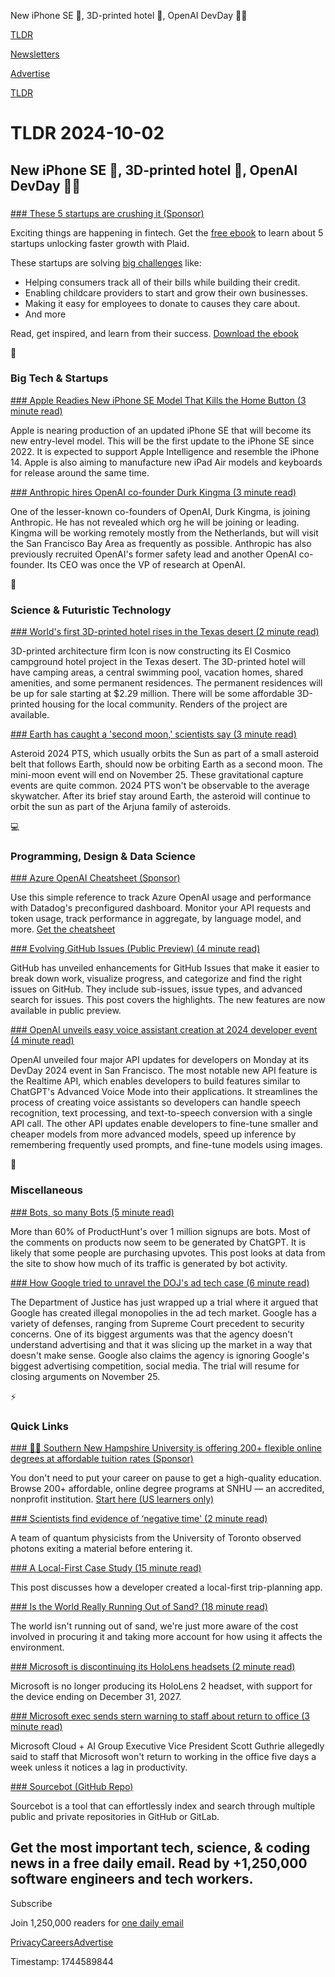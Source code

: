 New iPhone SE 📱, 3D-printed hotel 🏨, OpenAI DevDay 👨‍💻

[TLDR](/)

[Newsletters](/newsletters)

[Advertise](https://advertise.tldr.tech/)

[TLDR](/)

# TLDR 2024-10-02

## New iPhone SE 📱, 3D-printed hotel 🏨, OpenAI DevDay 👨‍💻

### 

[### These 5 startups are crushing it (Sponsor)](https://plaid.com/plaid-for-fintech-startups-ebook/?utm_source=TLDR&amp;utm_medium=PaidNewsletter&amp;utm_campaign=TLDR_Paid_Newsletter_Ad_Buy&amp;utm_content=Startup_ebook_primary)

Exciting things are happening in fintech. Get the [free ebook](https://plaid.com/plaid-for-fintech-startups-ebook/?utm_source=TLDR&utm_medium=PaidNewsletter&utm_campaign=TLDR_Paid_Newsletter_Ad_Buy&utm_content=Startup_ebook_primary) to learn about 5 startups unlocking faster growth with Plaid.

These startups are solving [big challenges](https://plaid.com/plaid-for-fintech-startups-ebook/?utm_source=TLDR&utm_medium=PaidNewsletter&utm_campaign=TLDR_Paid_Newsletter_Ad_Buy&utm_content=Startup_ebook_primary) like:

* Helping consumers track all of their bills while building their credit.
* Enabling childcare providers to start and grow their own businesses.
* Making it easy for employees to donate to causes they care about.
* And more

Read, get inspired, and learn from their success. [Download the ebook](https://plaid.com/plaid-for-fintech-startups-ebook/?utm_source=TLDR&utm_medium=PaidNewsletter&utm_campaign=TLDR_Paid_Newsletter_Ad_Buy&utm_content=Startup_ebook_primary)

📱

### Big Tech & Startups

[### Apple Readies New iPhone SE Model That Kills the Home Button (3 minute read)](https://www.bloomberg.com/news/articles/2024-10-01/apple-readies-iphone-se-4-upgraded-ipad-air-for-early-2025?accessToken=eyJhbGciOiJIUzI1NiIsInR5cCI6IkpXVCJ9.eyJzb3VyY2UiOiJTdWJzY3JpYmVyR2lmdGVkQXJ0aWNsZSIsImlhdCI6MTcyNzgyNjA2OCwiZXhwIjoxNzI4NDMwODY4LCJhcnRpY2xlSWQiOiJTS0ZSN1ZUMVVNMFcwMCIsImJjb25uZWN0SWQiOiJFQTExNDNDNTM4NEE0RUY5QTg5RjJEN0IxMTg2MzcwOSJ9.NjB0IE8FnZtxUdNdkkxDZcQ9mCUYL5FLJgOdVR-FeJY&amp;utm_source=tldrnewsletter)

Apple is nearing production of an updated iPhone SE that will become its new entry-level model. This will be the first update to the iPhone SE since 2022. It is expected to support Apple Intelligence and resemble the iPhone 14. Apple is also aiming to manufacture new iPad Air models and keyboards for release around the same time.

[### Anthropic hires OpenAI co-founder Durk Kingma (3 minute read)](https://techcrunch.com/2024/10/01/anthropic-hires-openai-co-founder-durk-kingma/?utm_source=tldrnewsletter)

One of the lesser-known co-founders of OpenAI, Durk Kingma, is joining Anthropic. He has not revealed which org he will be joining or leading. Kingma will be working remotely mostly from the Netherlands, but will visit the San Francisco Bay Area as frequently as possible. Anthropic has also previously recruited OpenAI's former safety lead and another OpenAI co-founder. Its CEO was once the VP of research at OpenAI.

🚀

### Science & Futuristic Technology

[### World's first 3D-printed hotel rises in the Texas desert (2 minute read)](https://newatlas.com/architecture/icon-el-cosmico-construction/?utm_source=tldrnewsletter)

3D-printed architecture firm Icon is now constructing its El Cosmico campground hotel project in the Texas desert. The 3D-printed hotel will have camping areas, a central swimming pool, vacation homes, shared amenities, and some permanent residences. The permanent residences will be up for sale starting at $2.29 million. There will be some affordable 3D-printed housing for the local community. Renders of the project are available.

[### Earth has caught a 'second moon,' scientists say (3 minute read)](https://www.space.com/earth-will-capture-second-moon-sept-2024?utm_source=tldrnewsletter)

Asteroid 2024 PTS, which usually orbits the Sun as part of a small asteroid belt that follows Earth, should now be orbiting Earth as a second moon. The mini-moon event will end on November 25. These gravitational capture events are quite common. 2024 PTS won't be observable to the average skywatcher. After its brief stay around Earth, the asteroid will continue to orbit the sun as part of the Arjuna family of asteroids.

💻

### Programming, Design & Data Science

[### Azure OpenAI Cheatsheet (Sponsor)](https://www.datadoghq.com/resources/azure-openai-monitoring/?utm_source=tldrnewsletter&amp;utm_medium=newsletter&amp;utm_campaign=dg-coreplatform-ww-azure-ai-tldr)

Use this simple reference to track Azure OpenAI usage and performance with Datadog's preconfigured dashboard. Monitor your API requests and token usage, track performance in aggregate, by language model, and more. [Get the cheatsheet](https://www.datadoghq.com/resources/azure-openai-monitoring/?utm_source=tldrnewsletter&utm_medium=newsletter&utm_campaign=dg-coreplatform-ww-azure-ai-tldr)

[### Evolving GitHub Issues (Public Preview) (4 minute read)](https://github.blog/changelog/2024-10-01-evolving-github-issues-public-preview/?utm_source=tldrnewsletter)

GitHub has unveiled enhancements for GitHub Issues that make it easier to break down work, visualize progress, and categorize and find the right issues on GitHub. They include sub-issues, issue types, and advanced search for issues. This post covers the highlights. The new features are now available in public preview.

[### OpenAI unveils easy voice assistant creation at 2024 developer event (4 minute read)](https://arstechnica.com/information-technology/2024/10/openai-unveils-easy-voice-assistant-creation-at-2024-developer-event/?utm_source=tldrnewsletter)

OpenAI unveiled four major API updates for developers on Monday at its DevDay 2024 event in San Francisco. The most notable new API feature is the Realtime API, which enables developers to build features similar to ChatGPT's Advanced Voice Mode into their applications. It streamlines the process of creating voice assistants so developers can handle speech recognition, text processing, and text-to-speech conversion with a single API call. The other API updates enable developers to fine-tune smaller and cheaper models from more advanced models, speed up inference by remembering frequently used prompts, and fine-tune models using images.

🎁

### Miscellaneous

[### Bots, so many Bots (5 minute read)](https://wakatime.com/blog/67-bots-so-many-bots?utm_source=tldrnewsletter)

More than 60% of ProductHunt's over 1 million signups are bots. Most of the comments on products now seem to be generated by ChatGPT. It is likely that some people are purchasing upvotes. This post looks at data from the site to show how much of its traffic is generated by bot activity.

[### How Google tried to unravel the DOJ's ad tech case (6 minute read)](https://www.theverge.com/2024/10/1/24258771/doj-google-ad-tech-antitrust-case-market-definition?utm_source=tldrnewsletter)

The Department of Justice has just wrapped up a trial where it argued that Google has created illegal monopolies in the ad tech market. Google has a variety of defenses, ranging from Supreme Court precedent to security concerns. One of its biggest arguments was that the agency doesn't understand advertising and that it was slicing up the market in a way that doesn't make sense. Google also claims the agency is ignoring Google's biggest advertising competition, social media. The trial will resume for closing arguments on November 25.

⚡

### Quick Links

[### 👩‍🎓 Southern New Hampshire University is offering 200+ flexible online degrees at affordable tuition rates (Sponsor)](https://degrees.snhu.edu/?utm_source=TLDR&amp;utm_medium=PPL&amp;utm_campaign=PROS_Email&amp;utm_content=TLDR-Gen&amp;snhu_segment=OL)

You don't need to put your career on pause to get a high-quality education. Browse 200+ affordable, online degree programs at SNHU — an accredited, nonprofit institution. [Start here (US learners only)](https://degrees.snhu.edu/?utm_source=TLDR&utm_medium=PPL&utm_campaign=PROS_Email&utm_content=TLDR-Gen&snhu_segment=OL)

[### Scientists find evidence of ‘negative time' (2 minute read)](https://www.the-independent.com/tech/time-negative-quantum-physics-clock-b2621812.html?utm_source=tldrnewsletter)

A team of quantum physicists from the University of Toronto observed photons exiting a material before entering it.

[### A Local-First Case Study (15 minute read)](https://jakelazaroff.com/words/a-local-first-case-study/?utm_source=tldrnewsletter)

This post discusses how a developer created a local-first trip-planning app.

[### Is the World Really Running Out of Sand? (18 minute read)](https://practical.engineering/blog/2024/10/1/is-the-world-really-running-out-of-sand?utm_source=tldrnewsletter)

The world isn't running out of sand, we're just more aware of the cost involved in procuring it and taking more account for how using it affects the environment.

[### Microsoft is discontinuing its HoloLens headsets (2 minute read)](https://www.theverge.com/2024/10/1/24259369/microsoft-hololens-2-discontinuation-support?utm_source=tldrnewsletter)

Microsoft is no longer producing its HoloLens 2 headset, with support for the device ending on December 31, 2027.

[### Microsoft exec sends stern warning to staff about return to office (3 minute read)](https://www.thestreet.com/employment/microsoft-exec-warning-staff-return-office?utm_source=tldrnewsletter)

Microsoft Cloud + AI Group Executive Vice President Scott Guthrie allegedly said to staff that Microsoft won't return to working in the office five days a week unless it notices a lag in productivity.

[### Sourcebot (GitHub Repo)](https://github.com/sourcebot-dev/sourcebot?utm_source=tldrnewsletter)

Sourcebot is a tool that can effortlessly index and search through multiple public and private repositories in GitHub or GitLab.

## Get the most important tech, science, & coding news in a free daily email. Read by +1,250,000 software engineers and tech workers.

Subscribe

Join 1,250,000 readers for [one daily email](/api/latest/tech)

[Privacy](/privacy)[Careers](https://jobs.ashbyhq.com/tldr.tech)[Advertise](/tech/advertise)

Timestamp: 1744589844
